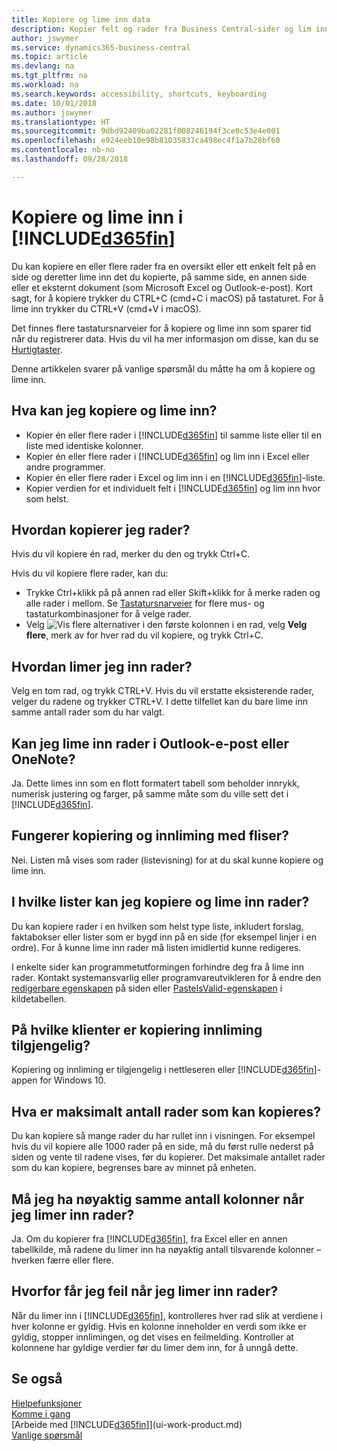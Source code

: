 ```yaml
---
title: Kopiere og lime inn data
description: Kopier felt og rader fra Business Central-sider og lim inn et annet sted.
author: jswymer
ms.service: dynamics365-business-central
ms.topic: article
ms.devlang: na
ms.tgt_pltfrm: na
ms.workload: na
ms.search.keywords: accessibility, shortcuts, keyboarding
ms.date: 10/01/2018
ms.author: jswymer
ms.translationtype: HT
ms.sourcegitcommit: 9dbd92409ba02281f008246194f3ce0c53e4e001
ms.openlocfilehash: e924eeb10e98b81035837ca498ec4f1a7b28bf60
ms.contentlocale: nb-no
ms.lasthandoff: 09/28/2018

---
```


# <a name="copying-and-pasting-in-included365finincludesd365finmdmd"></a>Kopiere og lime inn i [!INCLUDE[d365fin](includes/d365fin_md.md)]
Du kan kopiere en eller flere rader fra en oversikt eller ett enkelt felt på en side og deretter lime inn det du kopierte, på samme side, en annen side eller et eksternt dokument (som Microsoft Excel og Outlook-e-post). Kort sagt, for å kopiere trykker du CTRL+C (cmd+C i macOS) på tastaturet. For å lime inn trykker du CTRL+V (cmd+V i macOS).

Det finnes flere tastatursnarveier for å kopiere og lime inn som sparer tid når du registrerer data. Hvis du vil ha mer informasjon om disse, kan du se [Hurtigtaster](keyboard-shortcuts.md#CopyRows).

Denne artikkelen svarer på vanlige spørsmål du måtte ha om å kopiere og lime inn.  

## <a name="what-can-i-copy-and-paste"></a>Hva kan jeg kopiere og lime inn?
-   Kopier én eller flere rader i [!INCLUDE[d365fin](includes/d365fin_md.md)] til samme liste eller til en liste med identiske kolonner.
-   Kopier én eller flere rader i [!INCLUDE[d365fin](includes/d365fin_md.md)] og lim inn i Excel eller andre programmer.
-   Kopier én eller flere rader i Excel og lim inn i en [!INCLUDE[d365fin](includes/d365fin_md.md)]-liste.
-   Kopier verdien for et individuelt felt i [!INCLUDE[d365fin](includes/d365fin_md.md)] og lim inn hvor som helst.

## <a name="how-do-i-copy-rows"></a>Hvordan kopierer jeg rader?
Hvis du vil kopiere én rad, merker du den og trykk Ctrl+C.

Hvis du vil kopiere flere rader, kan du:
-   Trykke Ctrl+klikk på på annen rad eller Skift+klikk for å merke raden og alle rader i mellom. Se [Tastatursnarveier](keyboard-shortcuts.md#CopyRows) for flere mus- og tastaturkombinasjoner for å velge rader.
-   Velg ![Vis flere alternativer](media/show-more-options-icon.png "Vis flere alternativer-ikonet") i den første kolonnen i en rad, velg **Velg flere**, merk av for hver rad du vil kopiere, og trykk Ctrl+C.

## <a name="how-do-i-paste-rows"></a>Hvordan limer jeg inn rader?
Velg en tom rad, og trykk CTRL+V. Hvis du vil erstatte eksisterende rader, velger du radene og trykker CTRL+V. I dette tilfellet kan du bare lime inn samme antall rader som du har valgt.

<!-- Rows are pasted directly where your cursor is located. If you paste into an empty line, any existing subsequent lines will be moved after the pasted lines. If you paste into an existing line or lines, this will be overwritten.-->

## <a name="can-i-paste-rows-into-an-outlook-email-or-onenote"></a>Kan jeg lime inn rader i Outlook-e-post eller OneNote?
Ja. Dette limes inn som en flott formatert tabell som beholder innrykk, numerisk justering og farger, på samme måte som du ville sett det i [!INCLUDE[d365fin](includes/d365fin_md.md)].

## <a name="does-copy-and-paste-work-with-tiles"></a>Fungerer kopiering og innliming med fliser?
Nei. Listen må vises som rader (listevisning) for at du skal kunne kopiere og lime inn.

## <a name="in-which-lists-can-i-copy-and-paste-rows"></a>I hvilke lister kan jeg kopiere og lime inn rader?
Du kan kopiere rader i en hvilken som helst type liste, inkludert forslag, faktabokser eller lister som er bygd inn på en side (for eksempel linjer i en ordre). For å kunne lime inn rader må listen imidlertid kunne redigeres.

I enkelte sider kan programmetutformingen forhindre deg fra å lime inn rader. Kontakt systemansvarlig eller programvareutvikleren for å endre den [redigerbare egenskapen](https://docs.microsoft.com/en-us/dynamics365/business-central/dev-itpro/developer/properties/devenv-editable-property) på siden eller [PasteIsValid-egenskapen](https://docs.microsoft.com/en-us/dynamics365/business-central/dev-itpro/developer/properties/devenv-pasteisvalid-property) i kildetabellen.

## <a name="on-which-clients-is-copy-and-paste-available"></a>På hvilke klienter er kopiering innliming tilgjengelig?
Kopiering og innliming er tilgjengelig i nettleseren eller [!INCLUDE[d365fin](includes/d365fin_md.md)]-appen for Windows 10.

## <a name="what-is-the-maximum-number-of-rows-that-can-be-copied"></a>Hva er maksimalt antall rader som kan kopieres?
Du kan kopiere så mange rader du har rullet inn i visningen. For eksempel hvis du vil kopiere alle 1000 rader på en side, må du først rulle nederst på siden og vente til radene vises, før du kopierer. Det maksimale antallet rader som du kan kopiere, begrenses bare av minnet på enheten.

## <a name="must-i-have-the-exact-same-number-of-columns-when-pasting-rows"></a>Må jeg ha nøyaktig samme antall kolonner når jeg limer inn rader?
Ja. Om du kopierer fra [!INCLUDE[d365fin](includes/d365fin_md.md)], fra Excel eller en annen tabellkilde, må radene du limer inn ha nøyaktig antall tilsvarende kolonner – hverken færre eller flere.

## <a name="why-do-i-get-errors-when-pasting-rows"></a>Hvorfor får jeg feil når jeg limer inn rader? 
Når du limer inn i [!INCLUDE[d365fin](includes/d365fin_md.md)], kontrolleres hver rad slik at verdiene i hver kolonne er gyldig. Hvis en kolonne inneholder en verdi som ikke er gyldig, stopper innlimingen, og det vises en feilmelding. Kontroller at kolonnene har gyldige verdier før du limer dem inn, for å unngå dette.


## <a name="see-also"></a>Se også
[Hjelpefunksjoner](ui-accessibility.md)  
[Komme i gang](product-get-started.md)  
[Arbeide med [!INCLUDE[d365fin](includes/d365fin_md.md)]](ui-work-product.md)  
[Vanlige spørsmål](across-faq.md)  

